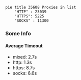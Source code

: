 
```mermaid
pie title 35608 Proxies in list
    "HTTP" : 23039
    "HTTPS": 5225
    "SOCKS" : 11300
```

### Some Info
#### Average Timeout

- mixed: 2.7s
- http: 1.3s
- https: 8.7s
- socks: 6.6s
